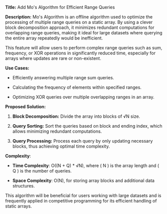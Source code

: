 **Title:** Add Mo's Algorithm for Efficient Range Queries

**Description:** Mo's Algorithm is an offline algorithm used to optimize the processing of multiple range queries on a static array. By using a clever block decomposition approach, it minimizes redundant computations for overlapping range queries, making it ideal for large datasets where querying the entire array repeatedly would be inefficient.

This feature will allow users to perform complex range queries such as sum, frequency, or XOR operations in significantly reduced time, especially for arrays where updates are rare or non-existent.

**Use Cases:**

*   Efficiently answering multiple range sum queries.
    
*   Calculating the frequency of elements within specified ranges.
    
*   Optimizing XOR queries over multiple overlapping ranges in an array.
    

**Proposed Solution:**

1.  **Block Decomposition:** Divide the array into blocks of √N size.
    
2.  **Query Sorting:** Sort the queries based on block and ending index, which allows minimizing redundant computations.
    
3.  **Query Processing:** Process each query by only updating necessary blocks, thus achieving optimal time complexity.
    

**Complexity**:

*   **Time Complexity**: O((N + Q) \* √N), where ( N ) is the array length and ( Q ) is the number of queries.
    
*   **Space Complexity**: O(N), for storing array blocks and additional data structures.
    

This algorithm will be beneficial for users working with large datasets and is frequently applied in competitive programming for its efficient handling of static arrays.